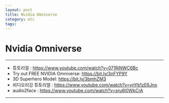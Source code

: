 ```yaml
---
layout: post
title: Nvidia Omniverse
category: etc
tags:
---
```


# Nvidia Omniverse

---

* 튜토리얼 : https://www.youtube.com/watch?v=071RiNWC6Bc
* Try out FREE NVIDIA Omniverse: https://bit.ly/3nFYP9Y
* 3D Superhero Model: https://bit.ly/3bmhZM3
* 비디오리깅 튜토리얼 : https://www.youtube.com/watch?v=ynYb1zE6Jno
* audio2face : https://www.youtube.com/watch?v=sru6I0WkCrA

---